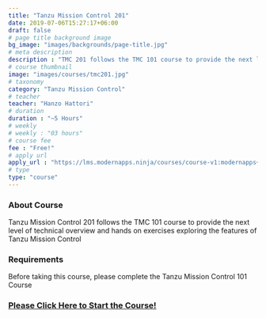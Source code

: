 ```yaml
---
title: "Tanzu Mission Control 201"
date: 2019-07-06T15:27:17+06:00
draft: false
# page title background image
bg_image: "images/backgrounds/page-title.jpg"
# meta description
description : "TMC 201 follows the TMC 101 course to provide the next level of technical overview and hands on exercises exploring the features of Tanzu Mission Control"
# course thumbnail
image: "images/courses/tmc201.jpg"
# taxonomy
category: "Tanzu Mission Control"
# teacher
teacher: "Hanzo Hattori"
# duration
duration : "~5 Hours"
# weekly
# weekly : "03 hours"
# course fee
fee : "Free!"
# apply url
apply_url : "https://lms.modernapps.ninja/courses/course-v1:modernapps+COU-MC3546+Perpetual/about"
# type
type: "course"
---
```



### About Course

Tanzu Mission Control 201 follows the TMC 101 course to provide the next level of technical overview and hands on exercises exploring the features of Tanzu Mission Control</p>

### Requirements

Before taking this course, please complete the Tanzu Mission Control 101 Course

### [Please Click Here to Start the Course!](https://www.modernapps.ninja/courses/course-v1:modernapps+COU-MC3546+Perpetual/about)